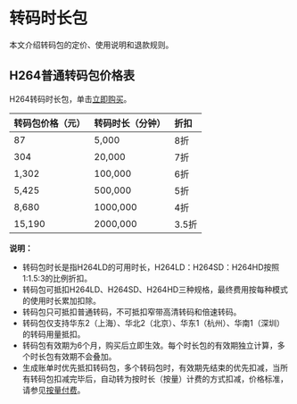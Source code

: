 # 转码时长包

本文介绍转码包的定价、使用说明和退款规则。

## H264普通转码包价格表

H264转码时长包，单击[立即购买](https://common-buy.aliyun.com/?spm=a2c4g.11186623.2.2.309b1b4aB3KUcz&commodityCode=mtsbag#/buy)。

|转码包价格（元）|转码时长（分钟）|折扣|
|:-------|:-------|:-|
|87|5,000|8折|
|304|20,000|7折|
|1,302|100,000|6折|
|5,425|500,000|5折|
|8,680|1000,000|4折|
|15,190|2000,000|3.5折|

**说明：**

-   转码包时长是指H264LD的可用时长，H264LD：H264SD：H264HD按照1:1.5:3的比例折扣。
-   转码包可抵扣H264LD、H264SD、H264HD三种规格，最终费用按每种模式的使用时长累加扣除。
-   转码包只可抵扣普通转码，不可抵扣窄带高清转码和倍速转码。
-   转码包仅支持华东2（上海）、华北2（北京）、华东1（杭州）、华南1（深圳）的转码用量抵扣。
-   转码包有效期为6个月，购买后立即生效。每个时长包的有效期独立计算，多个时长包有效期不会叠加。
-   生成账单时优先抵扣转码包，多个转码包时，有效期先结束的优先扣减，当所有转码包扣减完毕后，自动转为按时长（按量）计费的方式扣减，价格标准，请参见[按量付费](https://www.aliyun.com/price/product?spm=a2c4g.11186623.2.3.4c0c1793SoKKoQ#/mts/detail)。

